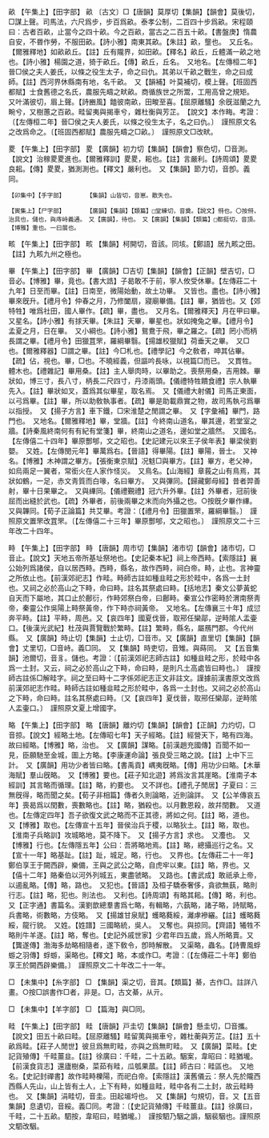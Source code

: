 <!-- { "loadSidebar": true } -->
畝	【午集上】【田字部】	畝	〔古文〕□【唐韻】莫厚切【集韻】【韻會】莫後切，□謀上聲。司馬法，六尺爲步，步百爲畝。泰孝公制，二百四十步爲畝。宋程頤曰：古者百畝，止當今之四十畝。今之百畝，當古之二百五十畝。【書盤庚】惰農自安，不昬作勞，不服田畝。【詩小雅】南東其畝。【朱註】畝，壟也。　又丘名。【爾雅釋地】如畝畝丘。【註】丘有隴界，如田畝。【釋名】畝丘，丘體滿一畝之地也。【詩小雅】楊園之道，猗于畝丘。【傳】畝丘，丘名。　又地名。【左傳桓二年】晉□侯之夫人姜氏，以條之役生太子，命之曰仇。其弟以千畝之戰生，命之曰成師。【註】西河界休縣南有地，名千畝。　又【韻補】叶莫補切，模上聲。【班固西都賦】士食舊德之名氏，農服先疇之畎畝。商循族世之所鬻，工用高曾之規矩。　又叶滿彼切，眉上聲。【詩豳風】饁彼南畝，田畯至喜。【屈原離騷】余旣滋蘭之九畹兮，又樹蕙之百畝。畦留夷與揭車兮，雜杜衡與芳芷。　【說文】本作畮。考證：〔【左傳桓二年】晉□侯之夫人姜氏，以條之役生太子，名之曰仇。〕　謹照原文名之改爲命之。〔【班固西都賦】農服先疇之□畝。〕　謹照原文□改畎。 

畟	【午集上】【田字部】	畟	【廣韻】初力切【集韻】【韻會】察色切，□音測。【說文】治稼畟畟進也。【爾雅釋訓】畟畟，耜也。【註】言嚴利。【詩周頌】畟畟良耜。【傳】畟畟，猶測測也。【釋文】嚴利也。　又【集韻】節力切，音卽。義同。

	【卯集中】【手字部】		【集韻】山皆切，音崽。散失也。

	【寅集上】【尸字部】		【廣韻】【集韻】【類篇】□堂練切，音奠。【說文】偫也。〇按偫，治具也，儲也，與庤峙義通。　又【廣韻】，待也。　又【廣韻】【集韻】【類篇】□都挺切，音頂。【博雅】重也。一曰展也。

畡	【午集上】【田字部】	畡	【集韻】柯開切，音該。同垓。【鄭語】居九畡之田。【註】九畡九州之極也。

畢	【午集上】【田字部】	畢	【廣韻】□吉切【集韻】【韻會】【正韻】壁吉切，□音必。【博雅】畢，竟也。【書大誥】子曷敢不于前，寧人攸受休畢。【左傳莊二十九年】日至而畢。【註】日南至，微陽始動，故土功畢。　又皆也。盡也。【詩小雅】畢來旣升。【禮月令】仲春之月，乃修闔扇，寢廟畢備。【註】畢，猶皆也。又【郊特牲】唯爲社田，國人畢作。【疏】畢，盡也。　又月名。【爾雅釋天】月在甲曰畢。　又星名。【詩小雅】有捄天畢。【朱註】天畢，畢星也。狀如掩兔之畢。【禮月令】孟夏之月，日在畢。　又小綱也。【詩小雅】鴛鴦于飛，畢之羅之。【疏】罔小而柄長謂之畢。【禮月令】田獵罝罘，羅綱畢翳。【揚雄校獵賦】荷垂天之畢。　又□也。【爾雅釋器】□謂之畢。【註】今□札也。【禮學記】今之敎者，呻其佔畢。【疏】佔，視也。畢，□也。不曉經義，但謳吟長咏，以視篇□而已。　又貫牲。體木也。【禮雜記】畢用桑。【註】主人舉肉時，以畢助之。喪祭用桑，吉用棘。畢狀如，博三寸，長八寸，柄長二尺四寸，丹漆兩頭。【儀禮特牲饋食禮】宗人執畢先入。【註】畢狀如叉，蓋爲其似畢星，取名焉。　又【儀禮大射儀】司馬正東面，以弓爲畢。【註】畢，所以助敎執事者。【疏】畢是助載鼎實之物，故司馬執弓爲畢以指授。　又【揚子方言】車下鐵，□宋淮楚之閒謂之畢。　又【字彙補】畢門，路門也。　又地名。【爾雅釋地】畢，堂牆。【註】今終南山道名，畢其邊，若堂室之牆。【詩秦風終南何有有紀有堂箋】畢，終南山之道名，邊如堂之牆然。　又國名。【左傳僖二十四年】畢原酆郇，文之昭也。【史記建元以來王子侯年表】畢梁侯劉嬰。　又姓。【左傳閔元年】畢萬爲右。【晉語】得畢陽。【註】畢陽，晉士。　又神名。【博雅】木神謂之畢方。【張衡東京賦】况鬾□與畢方。【註】畢方，老父神，如烏兩足一翼者，常銜火在人家作怪災。　又鳥名。【山海經】章莪之山有鳥焉，其狀如鶴，一足，赤文靑質而白喙，名曰畢方。　又與彃同。【歸藏鄭母經】昔者羿善射，畢十日果畢之。　又與縪同。【儀禮覲禮】冠六升外畢。【註】外畢者，冠前後屈而出縫於武也。【疏】外畢者，前後兩畢之末而向外攝之也。○按旣夕畢作縪。　又與韠同。【荀子正論篇】共艾畢。考證：〔【禮月令】田獵置罘，羅綱畢翳。〕　謹照原文置罘改罝罘。〔【左傳僖二十三年】畢原酆郇，文之昭也。〕　謹照原文二十三年改二十四年。 

畤	【午集上】【田字部】	畤	【唐韻】周市切【集韻】渚市切【韻會】諸市切，□音止。【說文】天地五帝所基址祭地也。【史記秦本紀】祠上帝西畤。【索隱註】襄公始列爲諸侯，自以居西畤。西畤，縣名，故作西畤，祠白帝。畤，止也。言神靈之所依止也。【前漢郊祀志】作畦。畤師古註如種韭畦之形於畦中，各爲一土封也。又祠之必於高山之下畤，命曰畤。註名其祭處曰畤。【括地志】秦文公夢黃蛇自天而下屬地，其口止於鄜衍，作畤郊祭白帝，曰鄜畤。秦宣公作密畤於渭南祭靑帝，秦靈公作吳陽上畤祭黃帝，作下畤亦祠黃帝。　又地名。【左傳襄三十年】成愆奔平畤。【註】平畤，周邑。又【哀四年】國夏伐晉，取郉任欒鄗，逆畤隂人盂壷口。【後漢光武紀】杜茂與賈覽戰於繁畤。【註】繁畤，縣名，屬鴈門郡。今代州縣。　又【廣韻】時止切【集韻】士止切，□音市。又【廣韻】直里切【集韻】【韻會】丈里切，□音峙。義□同。　又【集韻】時吏切，音雉。與蒔同。　又【五音集韻】池爾切，音豸。儲也。考證：〔【前漢郊祀志師古註】如種韭畦之形，於畦中各爲一土封。又云，祠之必於高山之下畤，命曰畤，是則凡土高處皆曰畤也。〕　謹按師古註係□解畦字。祠之至曰畤十二字係郊祀志正文非註文。謹據前漢書原文改爲前漢郊祀志作畦。畤師古註如種韭畦之形於畦中，各爲一土封也。又祠之必於高山之下畤，命曰畤。註名其祭處曰畤。〔又【哀四年】夏伐晉，取郉任欒鄗，逆畤隂人盂壷口。〕　謹照原文夏上增國字。 

略	【午集上】【田字部】	略	【唐韻】離灼切【集韻】【韻會】【正韻】力灼切，□音掠。【說文】經略土地。【左傳昭七年】天子經略。【註】經營天下，略有四海。故曰經略。【博雅】略，治也。　又【廣韻】謀略。【前漢趙充國傳】百聞不如一見，臣願馳至金城，圖上方略。【李康運命論】張良受三略之說。【註】上中下三計。　又【廣韻】用功少者皆曰略。【書禹貢】嵎夷旣略。【傳】用功少曰略。【木華海賦】羣山旣略。　又【博雅】要也。【莊子知北遊】將爲汝言其崖略。【淮南子本經訓】其言略而循理。【註】略，約要也。　又不詳也。【禮孔子閒居】子夏曰：三無旣得，略而聞之矣。【荀子非相篇】傳者久則論略，近則論詳。　又【公羊傳哀五年】喪曷爲以閏數，喪數略也。【註】略，猶殺也。以月數恩殺，故幷閏數。　又道也。【左傳定四年】吾子欲復文武之略而不正其德，將如之何。【註】略，道也。　又【博雅】取也。【左傳宣十五年】晉侯治兵于稷，以略狄土。【註】略，取也。【淮南子兵略訓】攻城略地，莫不降下。　又【揚子方言】求也。　又灋也。　又【博雅】行也。【左傳隱五年】公曰：吾將略地焉。【註】略，總攝巡行之名。又【宣十一年】略基趾。【註】趾，城足。略，行也。　又界也。【左傳莊二十一年】鄭伯享王于闕西辟，樂備，王與之武公之略，自虎牢以東。【註】略，界也。又【僖十二年】賂秦伯以河外列城五，東盡虢略。　又路也。【書武成】敢祇承上帝，以遏亂略。【傳】略，路也。　又犯也。【晉語】及桓子驕泰奢侈，貪欲無蓺，略則行志。【註】略，犯也。則法也。　又利也。【詩周頌】有略其耜。【傳】略，利也。　又【正字通】書篇名。漢劉歆總羣書爲七略，有輯略，六蓺略，諸子略，詩賦略，兵書略，術數略，方伎略。　又【揚雄甘泉賦】蠖略蕤綏，灕虖襂纚。【註】蠖略蕤綏，龍行貌。　又姓。【姓譜】三國略統，吳人。　又奪也。與掠同。【齊語】犧牲不略則牛羊遂。【註】略，奪也。【史記外戚世家】少君年四五歲，爲人所略賣。又【龔遂傳】渤海多劫略相隨者，遂下敎令，卽時解散。　又渠略，蟲名。【詩曹風蜉蝣之羽傳】蜉蝣，渠略也。【釋文】略，本或作□。考證：〔【左傳莊二十年】鄭伯享王於闕西辟樂備。〕　謹照原文二十年改二十一年。 

□	【未集中】【糸字部】	□	【集韻】渠之切，音其。【類篇】綦，古作□。註詳八畫。○按□誤書作□者，非是。□，古文綦，从亓。

□	【未集中】【羊字部】	□	【篇海】與□同。

畦	【午集上】【田字部】	畦	【唐韻】戸圭切【集韻】【韻會】懸圭切，□音攜。【說文】田五十畝曰畦。【屈原離騷】畦留荑與揭車兮，雜杜蘅與芳芷。【註】五十畝爲畦。【莊子人閒世】彼旦爲無町畦，亦與之爲無町畦。　又【廣韻】菜畦。【史記貨殖傳】千畦薑韭。【註】徐廣曰：千畦，二十五畝。駰案，韋昭曰：畦猶壠。【前漢食貨志】還廬樹桑，菜茹有畦，瓜瓠果蓏。【註】師古曰：畦區也。　又地名。【史記封禪書】故作畦畤櫟陽，而祀白帝。【索隱註】漢舊儀云：祭人先於隴西西縣人先山，山上皆有土人，上下有畤，如種韭畦，畦中各有二土封，故云畦畤也。　又【集韻】涓畦切，音圭。田起堳埒也。　又【集韻】勻規切，音。又【五音集韻】息遺切，音綏。義□同。考證：〔【史記貨殖傳】千畦薑韭。【註】徐廣曰，千畦，二十五畝。駟按，韋昭曰，畦猶壠。〕　謹按駟乃駰之譌，駰裴駰也。謹照原文駟改駰。 

